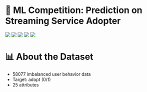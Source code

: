# 🥇 ML Competition: Prediction on Streaming Service Adopter
![](https://img.shields.io/badge/ML-Logistic_Regression-informational?style=flat&logo=<LOGO_NAME>&logoColor=white&color=2bbc8a)
![](https://img.shields.io/badge/ML-Random_Forest-informational?style=flat&logo=<LOGO_NAME>&logoColor=white&color=2bbc8a)
![](https://img.shields.io/badge/ML-Ensemble-informational?style=flat&logo=<LOGO_NAME>&logoColor=white&color=2bbc8a)
![](https://img.shields.io/badge/ML-Feature_Selection-informational?style=flat&logo=<LOGO_NAME>&logoColor=white&color=2bbc8a)
![](https://img.shields.io/badge/Code-R-informational?style=flat&logo=<LOGO_NAME>&logoColor=white&color=2bbc8a)

# 📊 About the Dataset
- 58077 imbalanced user behavior data
- Target: adopt (0/1)
- 25 attributes
